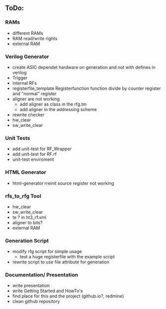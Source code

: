 ## ToDo:

### RAMs

- different RAMs
- RAM read/write rights
- external RAM

### Verilog Generator 

- create ASIC dependet hardware on generation and not with defines in verilog
- Trigger
- internal RFs
- registerfile_template Registerfunction function divide by counter register and "normal" register
- aligner are not working
	- add aligner as class in the rfg.tm
	- add aligner in the addressing scheme
- rewrite checker
- hw_clear
- sw_write_clear

### Unit Tests 

- add unit-test for RF_Wrapper
- add unit-test for RF.rf
- unit-test enviroment

### HTML Generator 

- html-generator rreinit source register not working 

### rfs_to_rfg Tool 

- hw_clear
- sw_write_clear
- te ? in ht3_rf.xml
- aligner to bits?
- external RAM 

### Generation Script 

- modify rfg script for simple usage
	- test a huge registerfile with the example script
- rewrite script to use file attribute for generation

### Documentation/ Presentation

- write presentation
- write Getting Started and HowTo's
- find place for this and the project (github.io?, redmine)
- clean github repository